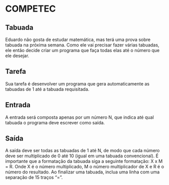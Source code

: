 # COMPETEC

## Tabuada
Eduardo não gosta de estudar matemática, mas terá uma prova sobre tabuada na próxima
semana. Como ele vai precisar fazer várias tabuadas, ele então decide criar um programa que
faça todas elas até o número que ele desejar.

## Tarefa
Sua tarefa é desenvolver um programa que gera automaticamente as tabuadas de 1 até a
tabuada requisitada.

## Entrada
A entrada será composta apenas por um número N, que indica até qual tabuada o programa
deve escrever como saída.

## Saída
A saída deve ser todas as tabuadas de 1 até N, de modo que cada número deve ser
multiplicado de 0 até 10 (igual em uma tabuada convencional).
É importante que a formatação da tabuada siga a seguinte formatação:
X x M = R. Onde X é o número multiplicado, M o número multiplicador de X e R é o número do resultado.
Ao finalizar uma tabuada, inclua uma linha com uma separação de 15 traços “=”.
